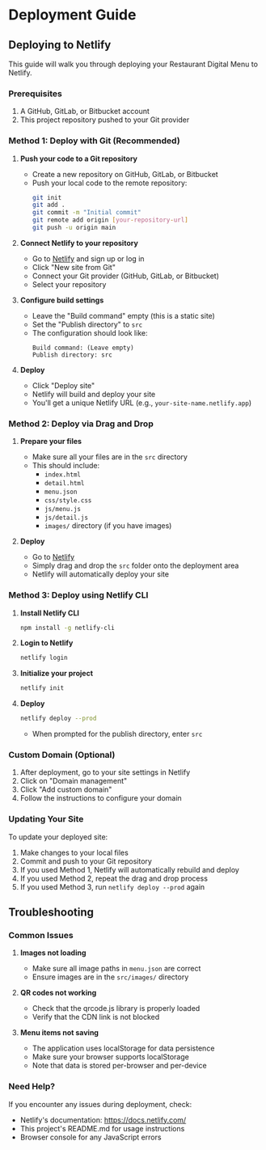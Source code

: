 # Deployment Guide

## Deploying to Netlify

This guide will walk you through deploying your Restaurant Digital Menu to Netlify.

### Prerequisites

1. A GitHub, GitLab, or Bitbucket account
2. This project repository pushed to your Git provider

### Method 1: Deploy with Git (Recommended)

1. **Push your code to a Git repository**

   - Create a new repository on GitHub, GitLab, or Bitbucket
   - Push your local code to the remote repository:
     ```bash
     git init
     git add .
     git commit -m "Initial commit"
     git remote add origin [your-repository-url]
     git push -u origin main
     ```

2. **Connect Netlify to your repository**

   - Go to [Netlify](https://netlify.com) and sign up or log in
   - Click "New site from Git"
   - Connect your Git provider (GitHub, GitLab, or Bitbucket)
   - Select your repository

3. **Configure build settings**

   - Leave the "Build command" empty (this is a static site)
   - Set the "Publish directory" to `src`
   - The configuration should look like:
     ```
     Build command: (Leave empty)
     Publish directory: src
     ```

4. **Deploy**
   - Click "Deploy site"
   - Netlify will build and deploy your site
   - You'll get a unique Netlify URL (e.g., `your-site-name.netlify.app`)

### Method 2: Deploy via Drag and Drop

1. **Prepare your files**

   - Make sure all your files are in the `src` directory
   - This should include:
     - `index.html`
     - `detail.html`
     - `menu.json`
     - `css/style.css`
     - `js/menu.js`
     - `js/detail.js`
     - `images/` directory (if you have images)

2. **Deploy**
   - Go to [Netlify](https://netlify.com)
   - Simply drag and drop the `src` folder onto the deployment area
   - Netlify will automatically deploy your site

### Method 3: Deploy using Netlify CLI

1. **Install Netlify CLI**

   ```bash
   npm install -g netlify-cli
   ```

2. **Login to Netlify**

   ```bash
   netlify login
   ```

3. **Initialize your project**

   ```bash
   netlify init
   ```

4. **Deploy**
   ```bash
   netlify deploy --prod
   ```
   - When prompted for the publish directory, enter `src`

### Custom Domain (Optional)

1. After deployment, go to your site settings in Netlify
2. Click on "Domain management"
3. Click "Add custom domain"
4. Follow the instructions to configure your domain

### Updating Your Site

To update your deployed site:

1. Make changes to your local files
2. Commit and push to your Git repository
3. If you used Method 1, Netlify will automatically rebuild and deploy
4. If you used Method 2, repeat the drag and drop process
5. If you used Method 3, run `netlify deploy --prod` again

## Troubleshooting

### Common Issues

1. **Images not loading**

   - Make sure all image paths in `menu.json` are correct
   - Ensure images are in the `src/images/` directory

2. **QR codes not working**

   - Check that the qrcode.js library is properly loaded
   - Verify that the CDN link is not blocked

3. **Menu items not saving**
   - The application uses localStorage for data persistence
   - Make sure your browser supports localStorage
   - Note that data is stored per-browser and per-device

### Need Help?

If you encounter any issues during deployment, check:

- Netlify's documentation: https://docs.netlify.com/
- This project's README.md for usage instructions
- Browser console for any JavaScript errors
